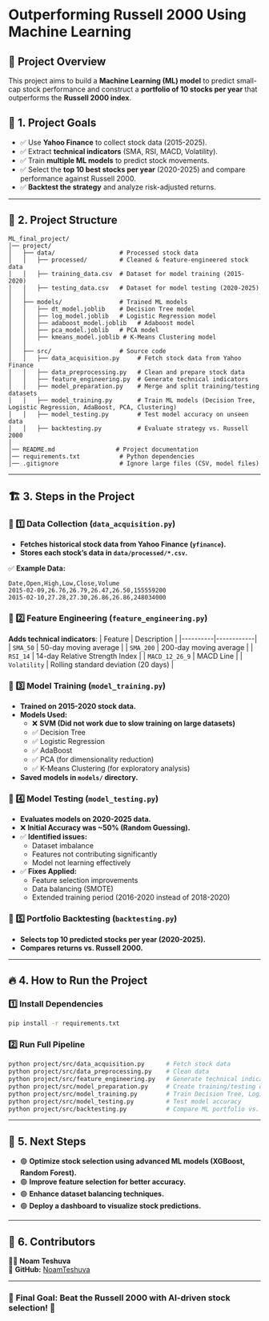# **Outperforming Russell 2000 Using Machine Learning**

## 📌 **Project Overview**
This project aims to build a **Machine Learning (ML) model** to predict small-cap stock performance and construct a **portfolio of 10 stocks per year** that outperforms the **Russell 2000 index**.

## 🚀 **1. Project Goals**
- ✅ Use **Yahoo Finance** to collect stock data (2015-2025).
- ✅ Extract **technical indicators** (SMA, RSI, MACD, Volatility).
- ✅ Train **multiple ML models** to predict stock movements.
- ✅ Select the **top 10 best stocks per year** (2020-2025) and compare performance against Russell 2000.
- ✅ **Backtest the strategy** and analyze risk-adjusted returns.

---

## 📂 **2. Project Structure**
```
ML_final_project/
│── project/
│   ├── data/                  # Processed stock data
│   │   ├── processed/         # Cleaned & feature-engineered stock data
│   │   ├── training_data.csv  # Dataset for model training (2015-2020)
│   │   ├── testing_data.csv   # Dataset for model testing (2020-2025)
│   │
│   ├── models/                # Trained ML models
│   │   ├── dt_model.joblib    # Decision Tree model
│   │   ├── log_model.joblib   # Logistic Regression model
│   │   ├── adaboost_model.joblib   # Adaboost model
│   │   ├── pca_model.joblib   # PCA model
│   │   ├── kmeans_model.joblib # K-Means Clustering model
│   │
│   ├── src/                   # Source code
│   │   ├── data_acquisition.py     # Fetch stock data from Yahoo Finance
│   │   ├── data_preprocessing.py   # Clean and prepare stock data
│   │   ├── feature_engineering.py  # Generate technical indicators
│   │   ├── model_preparation.py    # Merge and split training/testing datasets
│   │   ├── model_training.py       # Train ML models (Decision Tree, Logistic Regression, AdaBoost, PCA, Clustering)
│   │   ├── model_testing.py        # Test model accuracy on unseen data
│   │   ├── backtesting.py          # Evaluate strategy vs. Russell 2000
│
│── README.md                 # Project documentation
│── requirements.txt           # Python dependencies
│── .gitignore                 # Ignore large files (CSV, model files)
```

---

## 🏗 **3. Steps in the Project**

### 📌 **1️⃣ Data Collection (`data_acquisition.py`)**
- **Fetches historical stock data from Yahoo Finance (`yfinance`).**
- **Stores each stock’s data in `data/processed/*.csv`.**

✅ **Example Data:**
```
Date,Open,High,Low,Close,Volume
2015-02-09,26.76,26.79,26.47,26.50,155559200
2015-02-10,27.28,27.30,26.86,26.86,248034000
```

### 📌 **2️⃣ Feature Engineering (`feature_engineering.py`)**
**Adds technical indicators**:
| Feature  | Description |
|----------|------------|
| `SMA_50` | 50-day moving average |
| `SMA_200` | 200-day moving average |
| `RSI_14` | 14-day Relative Strength Index |
| `MACD_12_26_9` | MACD Line |
| `Volatility` | Rolling standard deviation (20 days) |

### 📌 **3️⃣ Model Training (`model_training.py`)**
- **Trained on 2015-2020 stock data.**
- **Models Used:**
  - ❌ **SVM (Did not work due to slow training on large datasets)**
  - ✅ Decision Tree
  - ✅ Logistic Regression
  - ✅ AdaBoost
  - ✅ PCA (for dimensionality reduction)
  - ✅ K-Means Clustering (for exploratory analysis)
- **Saved models in `models/` directory.**



### 📌 **4️⃣ Model Testing (`model_testing.py`)**
- **Evaluates models on 2020-2025 data.**
- ❌ **Initial Accuracy was ~50% (Random Guessing).**
- ✅ **Identified issues:**
  - Dataset imbalance
  - Features not contributing significantly
  - Model not learning effectively
- ✅ **Fixes Applied:**
  - Feature selection improvements
  - Data balancing (SMOTE)
  - Extended training period (2016-2020 instead of 2018-2020)



### 📌 **5️⃣ Portfolio Backtesting (`backtesting.py`)**
- **Selects top 10 predicted stocks per year (2020-2025).**
- **Compares returns vs. Russell 2000.**



---

## 🔥 **4. How to Run the Project**

### **1️⃣ Install Dependencies**
```bash
pip install -r requirements.txt
```

### **2️⃣ Run Full Pipeline**
```bash
python project/src/data_acquisition.py      # Fetch stock data
python project/src/data_preprocessing.py    # Clean data
python project/src/feature_engineering.py   # Generate technical indicators
python project/src/model_preparation.py     # Create training/testing datasets
python project/src/model_training.py        # Train Decision Tree, Logistic Regression, AdaBoost, PCA, K-Means
python project/src/model_testing.py         # Test model accuracy
python project/src/backtesting.py           # Compare ML portfolio vs. Russell 2000
```

---

## 📌 **5. Next Steps**
- 🟢 **Optimize stock selection using advanced ML models (XGBoost, Random Forest).**
- 🟢 **Improve feature selection for better accuracy.**
- 🟢 **Enhance dataset balancing techniques.**
- 🟢 **Deploy a dashboard to visualize stock predictions.**

---

## 📌 **6. Contributors**
👨‍💻 **Noam Teshuva**  
📩 **GitHub:** [NoamTeshuva](https://github.com/NoamTeshuva)

---

### 🎯 **Final Goal:** **Beat the Russell 2000 with AI-driven stock selection!** 🚀

